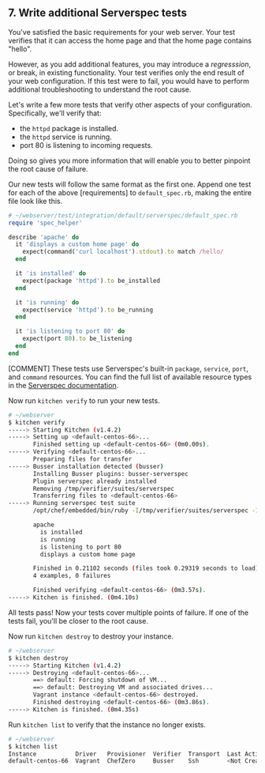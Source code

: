 ## 7. Write additional Serverspec tests

You've satisfied the basic requirements for your web server. Your test verifies that it can access the home page and that the home page contains "hello".

However, as you add additional features, you may introduce a _regresssion_, or break, in existing functionality. Your test verifies only the end result of your web configuration. If this test were to fail, you would have to perform additional troubleshooting to understand the root cause.

Let's write a few more tests that verify other aspects of your configuration. Specifically, we'll verify that:

* the `httpd` package is installed.
* the `httpd` service is running.
* port 80 is listening to incoming requests.

Doing so gives you more information that will enable you to better pinpoint the root cause of failure.

Our new tests will follow the same format as the first one. Append one test for each of the above [requirements] to <code class="file-path">default_spec.rb</code>, making the entire file look like this.

```ruby
# ~/webserver/test/integration/default/serverspec/default_spec.rb
require 'spec_helper'

describe 'apache' do
  it 'displays a custom home page' do
    expect(command('curl localhost').stdout).to match /hello/
  end

  it 'is installed' do
    expect(package 'httpd').to be_installed
  end

  it 'is running' do
    expect(service 'httpd').to be_running
  end

  it 'is listening to port 80' do
    expect(port 80).to be_listening
  end
end
```

[COMMENT] These tests use Serverspec's built-in `package`, `service`, `port`, and `command` resources. You can find the full list of available resource types in the [Serverspec documentation](http://serverspec.org/resource_types.html
).

Now run `kitchen verify` to run your new tests.

```bash
# ~/webserver
$ kitchen verify
-----> Starting Kitchen (v1.4.2)
-----> Setting up <default-centos-66>...
       Finished setting up <default-centos-66> (0m0.00s).
-----> Verifying <default-centos-66>...
       Preparing files for transfer
-----> Busser installation detected (busser)
       Installing Busser plugins: busser-serverspec
       Plugin serverspec already installed
       Removing /tmp/verifier/suites/serverspec
       Transferring files to <default-centos-66>
-----> Running serverspec test suite
       /opt/chef/embedded/bin/ruby -I/tmp/verifier/suites/serverspec -I/tmp/verifier/gems/gems/rspec-support-3.3.0/lib:/tmp/verifier/gems/gems/rspec-core-3.3.2/lib /opt/chef/embedded/bin/rspec --pattern /tmp/verifier/suites/serverspec/\*\*/\*_spec.rb --color --format documentation --default-path /tmp/verifier/suites/serverspec

       apache
         is installed
         is running
         is listening to port 80
         displays a custom home page

       Finished in 0.21102 seconds (files took 0.29319 seconds to load)
       4 examples, 0 failures

       Finished verifying <default-centos-66> (0m3.57s).
-----> Kitchen is finished. (0m4.10s)
```

All tests pass! Now your tests cover multiple points of failure. If one of the tests fail, you'll be closer to the root cause.

Now run `kitchen destroy` to destroy your instance.

```bash
# ~/webserver
$ kitchen destroy
-----> Starting Kitchen (v1.4.2)
-----> Destroying <default-centos-66>...
       ==> default: Forcing shutdown of VM...
       ==> default: Destroying VM and associated drives...
       Vagrant instance <default-centos-66> destroyed.
       Finished destroying <default-centos-66> (0m3.86s).
-----> Kitchen is finished. (0m4.35s)
```

Run `kitchen list` to verify that the instance no longer exists.

```bash
# ~/webserver
$ kitchen list
Instance           Driver   Provisioner  Verifier  Transport  Last Action
default-centos-66  Vagrant  ChefZero     Busser    Ssh        <Not Created>
```
